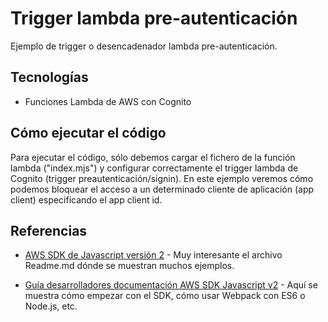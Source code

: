 # Trigger lambda pre-autenticación

Ejemplo de trigger o desencadenador lambda pre-autenticación.


## Tecnologías 

* Funciones Lambda de AWS con Cognito


## Cómo ejecutar el código

Para ejecutar el código, sólo debemos cargar el fichero de la función lambda ("index.mjs") y configurar correctamente el trigger lambda de Cognito (trigger preautenticación/signin).
En este ejemplo veremos cómo podemos bloquear el acceso a un determinado cliente de aplicación (app client) especificando el app client id.


## Referencias

- [AWS SDK de Javascript versión 2](https://github.com/aws-amplify/amplify-js/tree/master/packages/amazon-cognito-identity-js) - Muy interesante el archivo Readme.md dónde se muestran muchos ejemplos.

- [Guía desarrolladores documentación AWS SDK Javascript v2](https://docs.aws.amazon.com/es_es/sdk-for-javascript/v2/developer-guide/webpack.html) - Aquí se muestra cómo empezar con el SDK, cómo usar Webpack con ES6 o Node.js, etc.



